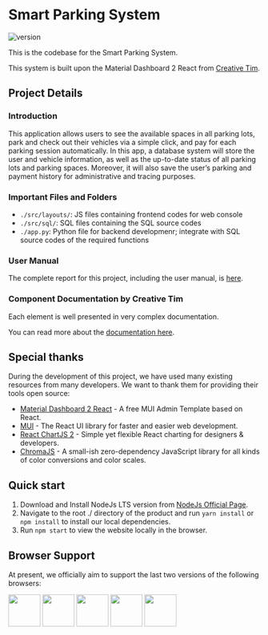 # Smart Parking System

![version](https://img.shields.io/badge/version-1.0.0-blue.svg) 

This is the codebase for the Smart Parking System.

This system is built upon the Material Dashboard 2 React from [Creative Tim](https://www.creative-tim.com/product/material-dashboard-react?ref=readme-mdr).


## Project Details

### **Introduction**

This application allows users to see the available spaces in all parking lots, park and check out their vehicles via a simple click, and pay for each parking session automatically. In this app, a database system will store the user and vehicle information, as well as the up-to-date status of all parking lots and parking spaces. Moreover, it will also save the user’s parking and payment history for administrative and tracing purposes.

### **Important Files and Folders**

- `./src/layouts/`: JS files containing frontend codes for web console
- `./src/sql/`: SQL files containing the SQL source codes
- `./app.py`: Python file for backend developmenr; integrate with SQL source codes of the required functions

### **User Manual**

The complete report for this project, including the user manual, is [here](./Project_Report.pdf).

### **Component Documentation by Creative Tim**

Each element is well presented in very complex documentation.

You can read more about the [documentation here](https://www.creative-tim.com/learning-lab/react/overview/material-dashboard/).


## Special thanks

During the development of this project, we have used many existing resources from many developers. We want to thank them for providing their tools open source:

- [Material Dashboard 2 React](https://github.com/creativetimofficial/material-dashboard-react) - A free MUI Admin Template based on React.
- [MUI](https://mui.com/) - The React UI library for faster and easier web development.
- [React ChartJS 2](http://reactchartjs.github.io/react-chartjs-2/#/) - Simple yet flexible React charting for designers & developers.
- [ChromaJS](https://gka.github.io/chroma.js/) - A small-ish zero-dependency JavaScript library for all kinds of color conversions and color scales.


## Quick start

1. Download and Install NodeJs LTS version from [NodeJs Official Page](https://nodejs.org/en/download/).
2. Navigate to the root ./ directory of the product and run `yarn install` or `npm install` to install our local dependencies.
3. Run `npm start` to view the website locally in the browser.


## Browser Support

At present, we officially aim to support the last two versions of the following browsers:

<img src="https://s3.amazonaws.com/creativetim_bucket/github/browser/chrome.png" width="64" height="64"> <img src="https://s3.amazonaws.com/creativetim_bucket/github/browser/firefox.png" width="64" height="64"> <img src="https://s3.amazonaws.com/creativetim_bucket/github/browser/edge.png" width="64" height="64"> <img src="https://s3.amazonaws.com/creativetim_bucket/github/browser/safari.png" width="64" height="64"> <img src="https://s3.amazonaws.com/creativetim_bucket/github/browser/opera.png" width="64" height="64">


